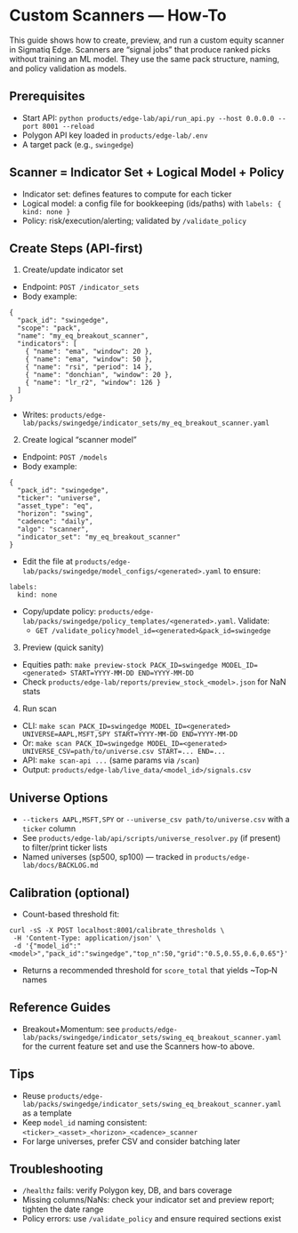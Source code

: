 # Custom Scanners — How-To

This guide shows how to create, preview, and run a custom equity scanner in Sigmatiq Edge. Scanners are “signal jobs” that produce ranked picks without training an ML model. They use the same pack structure, naming, and policy validation as models.

## Prerequisites
- Start API: `python products/edge-lab/api/run_api.py --host 0.0.0.0 --port 8001 --reload`
- Polygon API key loaded in `products/edge-lab/.env`
- A target pack (e.g., `swingedge`)

## Scanner = Indicator Set + Logical Model + Policy
- Indicator set: defines features to compute for each ticker
- Logical model: a config file for bookkeeping (ids/paths) with `labels: { kind: none }`
- Policy: risk/execution/alerting; validated by `/validate_policy`

## Create Steps (API-first)
1) Create/update indicator set
- Endpoint: `POST /indicator_sets`
- Body example:
```
{
  "pack_id": "swingedge",
  "scope": "pack",
  "name": "my_eq_breakout_scanner",
  "indicators": [
    { "name": "ema", "window": 20 },
    { "name": "ema", "window": 50 },
    { "name": "rsi", "period": 14 },
    { "name": "donchian", "window": 20 },
    { "name": "lr_r2", "window": 126 }
  ]
}
```
- Writes: `products/edge-lab/packs/swingedge/indicator_sets/my_eq_breakout_scanner.yaml`

2) Create logical “scanner model”
- Endpoint: `POST /models`
- Body example:
```
{
  "pack_id": "swingedge",
  "ticker": "universe",
  "asset_type": "eq",
  "horizon": "swing",
  "cadence": "daily",
  "algo": "scanner",
  "indicator_set": "my_eq_breakout_scanner"
}
```
- Edit the file at `products/edge-lab/packs/swingedge/model_configs/<generated>.yaml` to ensure:
```
labels:
  kind: none
```
- Copy/update policy: `products/edge-lab/packs/swingedge/policy_templates/<generated>.yaml`. Validate:
  - `GET /validate_policy?model_id=<generated>&pack_id=swingedge`

3) Preview (quick sanity)
- Equities path: `make preview-stock PACK_ID=swingedge MODEL_ID=<generated> START=YYYY-MM-DD END=YYYY-MM-DD`
- Check `products/edge-lab/reports/preview_stock_<model>.json` for NaN stats

4) Run scan
- CLI: `make scan PACK_ID=swingedge MODEL_ID=<generated> UNIVERSE=AAPL,MSFT,SPY START=YYYY-MM-DD END=YYYY-MM-DD`
- Or: `make scan PACK_ID=swingedge MODEL_ID=<generated> UNIVERSE_CSV=path/to/universe.csv START=... END=...`
- API: `make scan-api ...` (same params via `/scan`)
- Output: `products/edge-lab/live_data/<model_id>/signals.csv`

## Universe Options
- `--tickers AAPL,MSFT,SPY` or `--universe_csv path/to/universe.csv` with a `ticker` column
- See `products/edge-lab/api/scripts/universe_resolver.py` (if present) to filter/print ticker lists
- Named universes (sp500, sp100) — tracked in `products/edge-lab/docs/BACKLOG.md`

## Calibration (optional)
- Count-based threshold fit:
```
curl -sS -X POST localhost:8001/calibrate_thresholds \
 -H 'Content-Type: application/json' \
 -d '{"model_id":"<model>","pack_id":"swingedge","top_n":50,"grid":"0.5,0.55,0.6,0.65"}'
```
- Returns a recommended threshold for `score_total` that yields ~Top‑N names

## Reference Guides
- Breakout+Momentum: see `products/edge-lab/packs/swingedge/indicator_sets/swing_eq_breakout_scanner.yaml` for the current feature set and use the Scanners how-to above.

## Tips
- Reuse `products/edge-lab/packs/swingedge/indicator_sets/swing_eq_breakout_scanner.yaml` as a template
- Keep `model_id` naming consistent: `<ticker>_<asset>_<horizon>_<cadence>_scanner`
- For large universes, prefer CSV and consider batching later

## Troubleshooting
- `/healthz` fails: verify Polygon key, DB, and bars coverage
- Missing columns/NaNs: check your indicator set and preview report; tighten the date range
- Policy errors: use `/validate_policy` and ensure required sections exist

